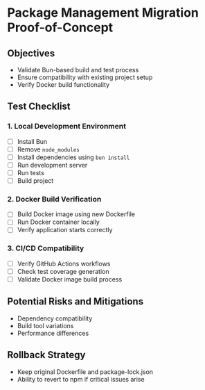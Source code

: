 # Package Management Migration Proof-of-Concept

## Objectives
- Validate Bun-based build and test process
- Ensure compatibility with existing project setup
- Verify Docker build functionality

## Test Checklist

### 1. Local Development Environment
- [ ] Install Bun
- [ ] Remove `node_modules`
- [ ] Install dependencies using `bun install`
- [ ] Run development server
- [ ] Run tests
- [ ] Build project

### 2. Docker Build Verification
- [ ] Build Docker image using new Dockerfile
- [ ] Run Docker container locally
- [ ] Verify application starts correctly

### 3. CI/CD Compatibility
- [ ] Verify GitHub Actions workflows
- [ ] Check test coverage generation
- [ ] Validate Docker image build process

## Potential Risks and Mitigations
- Dependency compatibility
- Build tool variations
- Performance differences

## Rollback Strategy
- Keep original Dockerfile and package-lock.json
- Ability to revert to npm if critical issues arise